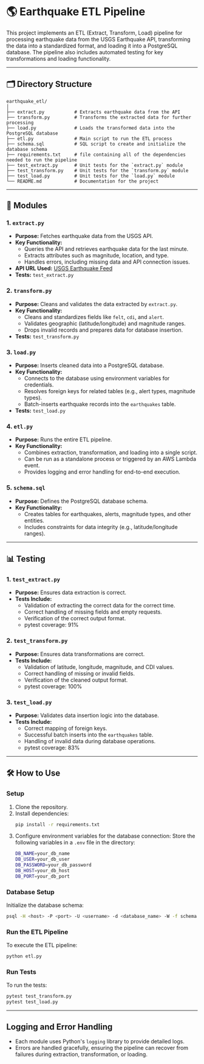 # 🌎 Earthquake ETL Pipeline

This project implements an ETL (Extract, Transform, Load) pipeline for processing earthquake data from the USGS Earthquake API, transforming the data into a standardized format, and loading it into a PostgreSQL database. The pipeline also includes automated testing for key transformations and loading functionality.

---

## 🗂️ Directory Structure

```
earthquake_etl/
│
├── extract.py           # Extracts earthquake data from the API
├── transform.py         # Transforms the extracted data for further processing
├── load.py              # Loads the transformed data into the PostgreSQL database
├── etl.py               # Main script to run the ETL process
├── schema.sql           # SQL script to create and initialize the database schema
├── requirements.txt     # file containing all of the dependencies needed to run the pipeline
├── test_extract.py      # Unit tests for the `extract.py` module
├── test_transform.py    # Unit tests for the `transform.py` module
├── test_load.py         # Unit tests for the `load.py` module
└── README.md            # Documentation for the project
```

---

## 📄 Modules

### **1. `extract.py`**
- **Purpose:** Fetches earthquake data from the USGS API.
- **Key Functionality:**
  - Queries the API and retrieves earthquake data for the last minute.
  - Extracts attributes such as magnitude, location, and type.
  - Handles errors, including missing data and API connection issues.
- **API URL Used:** [USGS Earthquake Feed](https://earthquake.usgs.gov/earthquakes/feed/v1.0/summary/all_hour.geojson)
- **Tests:** `test_extract.py`

### **2. `transform.py`**
- **Purpose:** Cleans and validates the data extracted by `extract.py`.
- **Key Functionality:**
  - Cleans and standardizes fields like `felt`, `cdi`, and `alert`.
  - Validates geographic (latitude/longitude) and magnitude ranges.
  - Drops invalid records and prepares data for database insertion.
- **Tests:** `test_transform.py`

### **3. `load.py`**
- **Purpose:** Inserts cleaned data into a PostgreSQL database.
- **Key Functionality:**
  - Connects to the database using environment variables for credentials.
  - Resolves foreign keys for related tables (e.g., alert types, magnitude types).
  - Batch-inserts earthquake records into the `earthquakes` table.
- **Tests:** `test_load.py`

### **4. `etl.py`**
- **Purpose:** Runs the entire ETL pipeline.
- **Key Functionality:**
  - Combines extraction, transformation, and loading into a single script.
  - Can be run as a standalone process or triggered by an AWS Lambda event.
  - Provides logging and error handling for end-to-end execution.

### **5. `schema.sql`**
- **Purpose:** Defines the PostgreSQL database schema.
- **Key Functionality:**
  - Creates tables for earthquakes, alerts, magnitude types, and other entities.
  - Includes constraints for data integrity (e.g., latitude/longitude ranges).

---

## 📊 Testing

### **1. `test_extract.py`**
- **Purpose:** Ensures data extraction is correct.
- **Tests Include:**
  - Validation of extracting the correct data for the correct time.
  - Correct handling of missing fields and empty requests.
  - Verification of the correct output format.
  - pytest coverage: 91%

### **2. `test_transform.py`**
- **Purpose:** Ensures data transformations are correct.
- **Tests Include:**
  - Validation of latitude, longitude, magnitude, and CDI values.
  - Correct handling of missing or invalid fields.
  - Verification of the cleaned output format.
  - pytest coverage: 100%

### **3. `test_load.py`**
- **Purpose:** Validates data insertion logic into the database.
- **Tests Include:**
  - Correct mapping of foreign keys.
  - Successful batch inserts into the `earthquakes` table.
  - Handling of invalid data during database operations.
  - pytest coverage: 83%

---

## 🛠️ How to Use

### **Setup**
1. Clone the repository.
2. Install dependencies:
   ```bash
   pip install -r requirements.txt
   ```
3. Configure environment variables for the database connection:
    Store the following variables in a `.env` file in the directory:
   ```bash
   DB_NAME=your_db_name
   DB_USER=your_db_user
   DB_PASSWORD=your_db_password
   DB_HOST=your_db_host
   DB_PORT=your_db_port
   ```

### **Database Setup**
Initialize the database schema:
```bash
psql -H <host> -P <port> -U <username> -d <database_name> -W -f schema.sql
```

### **Run the ETL Pipeline**
To execute the ETL pipeline:
```bash
python etl.py
```

### **Run Tests**
To run the tests:
```bash
pytest test_transform.py
pytest test_load.py
```

---

## Logging and Error Handling

- Each module uses Python's `logging` library to provide detailed logs.
- Errors are handled gracefully, ensuring the pipeline can recover from failures during extraction, transformation, or loading.